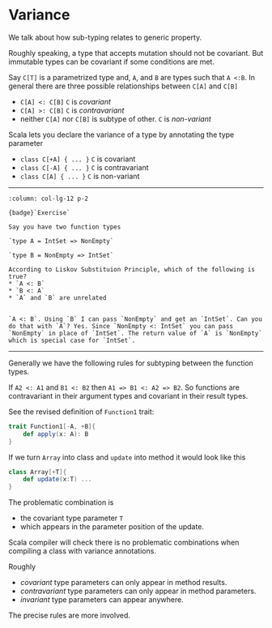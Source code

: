 # Variance

We talk about how sub-typing relates to generic property.

Roughly speaking, a type that accepts mutation should not be covariant. But immutable types can be covariant if some conditions are met.

Say `C[T]` is a parametrized type and, `A`, and `B` are types such that `A <:B`. 
In general there are three possible relationships between `C[A]` and `C[B]`

* `C[A] <: C[B]` `C` is *covariant*
* `C[A] >: C[B]` `C` is *contravariant*
* neither `C[A]` nor `C[B]` is subtype of other. `C` is *non-variant*

Scala lets you declare the variance of a type by annotating the type parameter

* `class C[+A] { ... }` `C` is covariant
* `class C[-A] { ... }` `C` is contravariant
* `class C[A] { ... }` `C` is non-variant

---

````{panels}
:column: col-lg-12 p-2

{badge}`Exercise`

Say you have two function types

`type A = IntSet => NonEmpty`

`type B = NonEmpty => IntSet`

According to Liskov Substituion Principle, which of the following is true?
* `A <: B`
* `B <: A`
* `A` and `B` are unrelated


````

````{dropdown} Solution
`A <: B`. Using `B` I can pass `NonEmpty` and get an `IntSet`. Can you do that with `A`? Yes. Since `NonEmpty <: IntSet` you can pass `NonEmpty` in place of `IntSet`. The return value of `A` is `NonEmpty` which is special case for `IntSet`.
````

---

Generally we have the following rules for subtyping between the function types.

If `A2 <: A1` and `B1 <: B2` then `A1 => B1 <: A2 => B2`. So functions are contravariant in their argument types and covariant in their result types.

See the revised definition of `Function1` trait:

```scala
trait Function1[-A, +B]{
    def apply(x: A): B
}
```

If we turn `Array` into class and `update` into method it would look like this

```scala
class Array[+T]{
    def update(x:T) ... 
}
```

The problematic combination is

* the covariant type parameter `T`
* which appears in the parameter position of the update.

Scala compiler will check there is no problematic combinations when compiling a class with variance annotations.

Roughly

* *covariant* type parameters can only appear in method results.
* *contravariant* type parameters can only appear in method parameters.
* *invariant* type parameters can appear anywhere.

The precise rules are more involved.